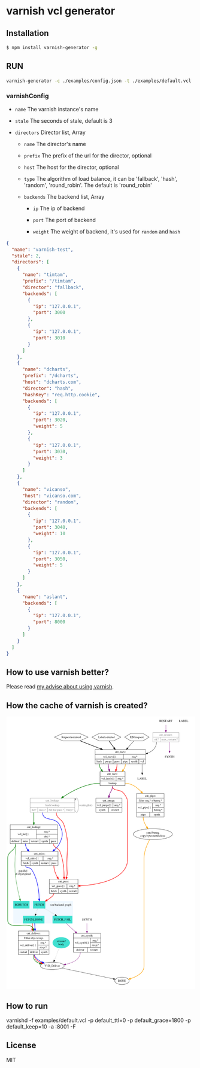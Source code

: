 # varnish vcl generator

## Installation

```bash
$ npm install varnish-generator -g
```

## RUN

```bash
varnish-generator -c ./examples/config.json -t ./examples/default.vcl
```

### varnishConfig

- `name` The varnish instance's name

- `stale` The seconds of stale, default is 3

- `directors` Director list, Array

  - `name` The director's name

  - `prefix` The prefix of the url for the director, optional

  - `host` The host for the director, optional

  - `type` The algorithm of load balance, it can be 'fallback', 'hash', 'random', 'round_robin'. The default is 'round_robin'

  - `backends` The backend list, Array

    - `ip` The ip of backend

    - `port` The port of backend

    - `weight` The weight of backend, it's used for `random` and `hash`

```json
{
  "name": "varnish-test",
  "stale": 2,
  "directors": [
    {
      "name": "timtam",
      "prefix": "/timtam",
      "director": "fallback",
      "backends": [
        {
          "ip": "127.0.0.1",
          "port": 3000
        },
        {
          "ip": "127.0.0.1",
          "port": 3010
        }
      ]
    },
    {
      "name": "dcharts",
      "prefix": "/dcharts",
      "host": "dcharts.com",
      "director": "hash",
      "hashKey": "req.http.cookie",
      "backends": [
        {
          "ip": "127.0.0.1",
          "port": 3020,
          "weight": 5
        },
        {
          "ip": "127.0.0.1",
          "port": 3030,
          "weight": 3
        }
      ]
    },
    {
      "name": "vicanso",
      "host": "vicanso.com",
      "director": "random",
      "backends": [
        {
          "ip": "127.0.0.1",
          "port": 3040,
          "weight": 10
        },
        {
          "ip": "127.0.0.1",
          "port": 3050,
          "weight": 5
        }
      ]
    },
    {
      "name": "aslant",
      "backends": [
        {
          "ip": "127.0.0.1",
          "port": 8000
        }
      ]
    }
  ]
}
```

## How to use varnish better?

Please read [my advise about using varnish](./use-better-zh.md).

## How the cache of varnish is created?

![](./assets/cache_req_fsm.png)

## How to run

varnishd -f examples/default.vcl -p default_ttl=0 -p default_grace=1800 -p default_keep=10 -a :8001 -F

## License

MIT

